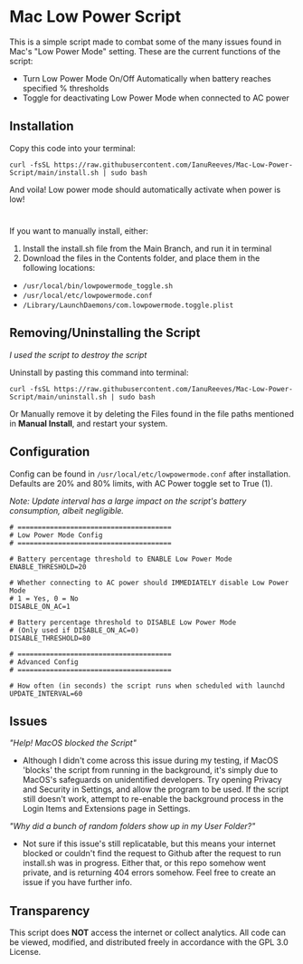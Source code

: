 # Mac Low Power Script
This is a simple script made to combat some of the many issues found in Mac's "Low Power Mode" setting.
These are the current functions of the script:

- Turn Low Power Mode On/Off Automatically when battery reaches specified % thresholds
- Toggle for deactivating Low Power Mode when connected to AC power

## Installation

Copy this code into your terminal:
````
curl -fsSL https://raw.githubusercontent.com/IanuReeves/Mac-Low-Power-Script/main/install.sh | sudo bash
````
And voila! Low power mode should automatically activate when power is low!
#
If you want to manually install, either:

1. Install the install.sh file from the Main Branch, and run it in terminal
2. Download the files in the Contents folder, and place them in the following locations:
- `/usr/local/bin/lowpowermode_toggle.sh`
- `/usr/local/etc/lowpowermode.conf`
- `/Library/LaunchDaemons/com.lowpowermode.toggle.plist`

## Removing/Uninstalling the Script

*I used the script to destroy the script*

Uninstall by pasting this command into terminal:
````
curl -fsSL https://raw.githubusercontent.com/IanuReeves/Mac-Low-Power-Script/main/uninstall.sh | sudo bash
````

Or Manually remove it by deleting the Files found in the file paths mentioned in **Manual Install**, and restart your system.

## Configuration

Config can be found in `/usr/local/etc/lowpowermode.conf` after installation. Defaults are 20% and 80% limits, with AC Power toggle set to True (1).

*Note: Update interval has a large impact on the script's battery consumption, albeit negligible.*
```
# ======================================
# Low Power Mode Config
# ======================================

# Battery percentage threshold to ENABLE Low Power Mode
ENABLE_THRESHOLD=20

# Whether connecting to AC power should IMMEDIATELY disable Low Power Mode
# 1 = Yes, 0 = No
DISABLE_ON_AC=1

# Battery percentage threshold to DISABLE Low Power Mode
# (Only used if DISABLE_ON_AC=0)
DISABLE_THRESHOLD=80

# ======================================
# Advanced Config
# ======================================

# How often (in seconds) the script runs when scheduled with launchd
UPDATE_INTERVAL=60
```
## Issues
*"Help! MacOS blocked the Script"*
- Although I didn't come across this issue during my testing, if MacOS 'blocks' the script from running in the background, it's simply due to MacOS's safeguards on unidentified developers. Try opening Privacy and Security in Settings, and allow the program to be used. If the script still doesn't work, attempt to re-enable the background process in the Login Items and Extensions page in Settings.

*"Why did a bunch of random folders show up in my User Folder?"*
- Not sure if this issue's still replicatable, but this means your internet blocked or couldn't find the request to Github after the request to run install.sh was in progress. Either that, or this repo somehow went private, and is returning 404 errors somehow. Feel free to create an issue if you have further info.

## Transparency
This script does **NOT** access the internet or collect analytics. All code can be viewed, modified, and distributed freely in accordance with the GPL 3.0 License.
